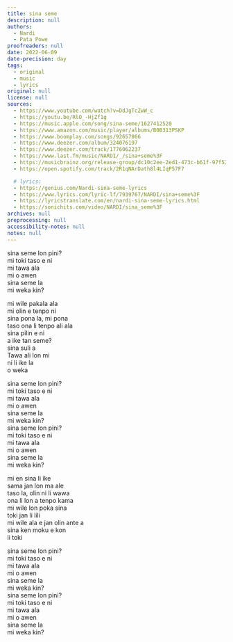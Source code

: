 ```yaml
---
title: sina seme
description: null
authors:
  - Nardi
  - Pata Powe
proofreaders: null
date: 2022-06-09
date-precision: day
tags:
  - original
  - music
  - lyrics
original: null
license: null
sources:
  - https://www.youtube.com/watch?v=DdJgTcZwW_c
  - https://youtu.be/RlO_-HjZf1g
  - https://music.apple.com/song/sina-seme/1627412520
  - https://www.amazon.com/music/player/albums/B0B313PSKP
  - https://www.boomplay.com/songs/92657866
  - https://www.deezer.com/album/324076197
  - https://www.deezer.com/track/1776062237
  - https://www.last.fm/music/NARDI/_/sina+seme%3F
  - https://musicbrainz.org/release-group/dc10c2ee-2ed1-473c-b61f-97f525aa30ca
  - https://open.spotify.com/track/2R1qNArDath8l4LIqP57F7

  # lyrics:
  - https://genius.com/Nardi-sina-seme-lyrics
  - https://www.lyrics.com/lyric-lf/7939767/NARDI/sina+seme%3F
  - https://lyricstranslate.com/en/nardi-sina-seme-lyrics.html
  - https://sonichits.com/video/NARDI/sina_seme%3F
archives: null
preprocessing: null
accessibility-notes: null
notes: null
---
```


sina seme lon pini?  \
mi toki taso e ni  \
mi tawa ala  \
mi o awen  \
sina seme la  \
mi weka kin?

mi wile pakala ala  \
mi olin e tenpo ni  \
sina pona la, mi pona  \
taso ona li tenpo ali ala  \
sina pilin e ni  \
a ike tan seme?  \
sina suli a  \
Tawa ali lon mi  \
ni li ike la  \
o weka

sina seme lon pini?  \
mi toki taso e ni  \
mi tawa ala  \
mi o awen  \
sina seme la  \
mi weka kin?  \
sina seme lon pini?  \
mi toki taso e ni  \
mi tawa ala  \
mi o awen  \
sina seme la  \
mi weka kin?

mi en sina li ike  \
sama jan lon ma ale  \
taso la, olin ni li wawa  \
ona li lon a tenpo kama  \
mi wile lon poka sina  \
toki jan li lili  \
mi wile ala e jan olin ante a  \
sina ken moku e kon  \
li toki

sina seme lon pini?  \
mi toki taso e ni  \
mi tawa ala  \
mi o awen  \
sina seme la  \
mi weka kin?  \
sina seme lon pini?  \
mi toki taso e ni  \
mi tawa ala  \
mi o awen  \
sina seme la  \
mi weka kin?
